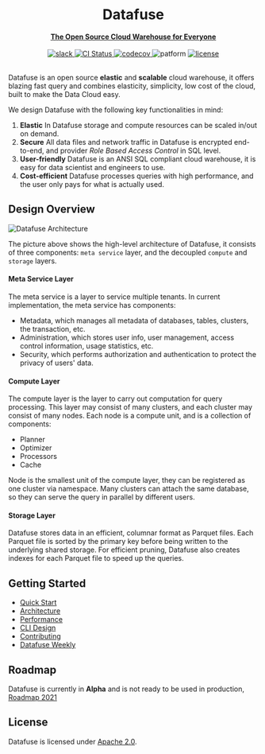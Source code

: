 <div align="center">
<h1>Datafuse</h1>
<a href="https://datafuse.rs" target="_blank">
 <strong>The Open Source Cloud Warehouse for Everyone</strong>
 </a>
<br>
<br>

<div>
<a href="https://join.slack.com/t/datafusecloud/shared_invite/zt-nojrc9up-50IRla1Y1h56rqwCTkkDJA">
<img src="https://badgen.net/badge/Slack/Join%20Datafuse/0abd59?icon=slack" alt="slack" />
</a>

<a href="https://github.com/datafuselabs/datafuse/actions">
<img src="https://github.com/datafuselabs/datafuse/actions/workflows/unit-tests.yml/badge.svg" alt="CI Status" />
</a>

<a href="https://codecov.io/gh/datafuselabs/datafuse">
<img src="https://codecov.io/gh/datafuselabs/datafuse/branch/master/graph/badge.svg" alt="codecov" />
</a>

<img src="https://img.shields.io/badge/Platform-Linux,%20ARM,%20OS%20X,%20Windows-green.svg?style=flat" alt="patform" />

<a href="https://opensource.org/licenses/Apache-2.0">
<img src="https://img.shields.io/badge/License-Apache%202.0-blue.svg" alt="license" />
</a>

</div>
</div>
<br>

Datafuse is an open source **elastic** and **scalable** cloud warehouse, it offers blazing fast query and combines elasticity, simplicity, low cost of the cloud, built to make the Data Cloud easy.

We design Datafuse with the following key functionalities in mind:
1. **Elastic**  In Datafuse storage and compute resources can be scaled in/out on demand.
2. **Secure** All data files and network traffic in Datafuse is encrypted end-to-end, and provider *Role Based Access Control*  in SQL level.
3. **User-friendly** Datafuse is an ANSI SQL compliant cloud warehouse, it is easy for data scientist and engineers to use.
4. **Cost-efficient** Datafuse processes queries with high performance, and the user only pays for what is actually used.

## Design Overview

![Datafuse Architecture](https://datafuse-1253727613.cos.ap-hongkong.myqcloud.com/arch/datafuse-arch-20210817.svg)

The picture above shows the high-level architecture of Datafuse, it consists of three components: `meta service` layer, and the  decoupled `compute` and `storage` layers.

#### Meta Service Layer

The meta service is a layer to service multiple tenants.
In current implementation, the meta service has components:
* Metadata, which manages all metadata of databases, tables, clusters, the transaction, etc.
* Administration, which stores user info, user management, access control information, usage statistics, etc.
* Security, which performs authorization and authentication to protect the privacy of users' data.

#### Compute Layer

The compute layer is the layer to carry out computation for query processing. This layer may consist of many clusters,
and each cluster may consist of many nodes. Each node is a compute unit, and is a collection of components:
* Planner 
* Optimizer
* Processors
* Cache

Node is the smallest unit of the compute layer, they can be registered as one cluster via namespace.
Many clusters can attach the same database, so they can serve the query in parallel by different users.

#### Storage Layer

Datafuse stores data in an efficient, columnar format as Parquet files.
Each Parquet file is sorted by the primary key before being written to the underlying shared storage.
For efficient pruning, Datafuse also creates indexes for each Parquet file to speed up the queries.

## Getting Started

* [Quick Start](https://datafuse.rs/overview/building-and-running/)
* [Architecture](https://datafuse.rs/overview/architecture/)
* [Performance](https://datafuse.rs/overview/performance/)
* [CLI Design](https://datafuse.rs/rfcs/cli/0001-cli-design/)
* [Contributing](https://datafuse.rs/development/contributing/)
* [Datafuse Weekly](https://datafuselabs.github.io/weekly/)

## Roadmap

Datafuse is currently in **Alpha** and is not ready to be used in production, [Roadmap 2021](https://github.com/datafuselabs/datafuse/issues/746)

## License

Datafuse is licensed under [Apache 2.0](LICENSE).
